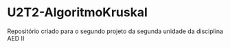 # U2T2-AlgoritmoKruskal
Repositório criado para o segundo projeto da segunda unidade da disciplina AED II 
